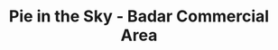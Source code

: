 ---
title: "Pie in the Sky - Badar Commercial Area"
url: /karachi/pie-in-the-sky-badar-commercial-area/
shop: bakery
---